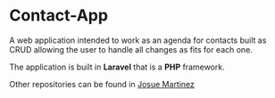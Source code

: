 # Contact-App
A web application intended to work as an agenda for contacts built as CRUD allowing the user to handle all changes as fits for each one.

The application is built in **Laravel** that is a **PHP** framework.

Other repositories can be found in
[Josue Martinez](github.com/joshmarto)
